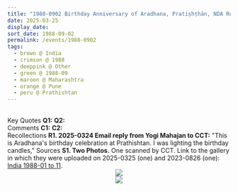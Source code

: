 ```yaml
---
title: "1988-0902 Birthday Anniversary of Aradhana, Pratiṣhṭhān, NDA Road, Warje, Pune, Maharashtra, India"
date: 2025-03-25
display_date: 
sort_date: 1988-09-02
permalink: /events/1988-0902
tags:
  - brown @ India
  - crimson @ 1988
  - deeppink @ Other
  - green @ 1988-09
  - maroon @ Maharashtra
  - orange @ Pune
  - peru @ Prathishtan
---
```


<br>

<wave-list>
  <list-title color="DarkSeaGreen" width="55">Key Quotes</list-title>
  <list-item color="BlanchedAlmond" width="280"><b>Q1:</b> <i></i></list-item>
  <list-item color="Lavender" width="280"><b>Q2:</b> <i></i></list-item>
</wave-list>

<br>

<wave-list>
  <list-title color="DarkSeaGreen" width="55">Comments</list-title>
  <list-item color="BlanchedAlmond" width="280"><b>C1:</b> <i></i></list-item>
  <list-item color="Lavender" width="280"><b>C2:</b> <i></i></list-item>
</wave-list>

<br>

<wave-list>
  <list-title color="DarkSeaGreen" width="65"> Recollections</list-title>
  <list-item color="BlanchedAlmond" width="280"><b>R1. 2025-0324 Email reply from Yogi Mahajan to CCT:</b> "This is Aradhana's birthday celebration at Prathishtan. I was lighting the birthday candles,"</list-item>
</wave-list>

<wave-list>
  <list-title color="DarkSeaGreen" width="40">Sources</list-title>
  <list-item color="BlanchedAlmond"  width="280"><b>S1. Two Photos.</b> One scanned by CCT. Link to the gallery in which they were uploaded on 2025-0325 (one) and 2023-0826 (one): <a href="https://eternalmoments.smugmug.com/Countries/India/1988-01-to-11/">India 1988-01 to 11</a>.</list-item>
</wave-list>

<div style="text-align: center"><img src="https://pub-bcc3cbe9b1e94ba1ac28915f7a3900fa.r2.dev/1988-0902_Birthday_Anniversary_of_Aradhana_Pratishthan_NDA_Road_Warje_Pune_Maharashtra_India_01_(from_tif)_(Yogi_Mahajan_Collection).jpg" /></div>

<div style="text-align: center"><img src="https://pub-bcc3cbe9b1e94ba1ac28915f7a3900fa.r2.dev/1988-0902_Birthday_Anniversary_of_Aradhana_Pratishthan_NDA_Road_Warje_Pune_Maharashtra_India_02_(John_Watkisnon_Collection).jpeg


" /></div>